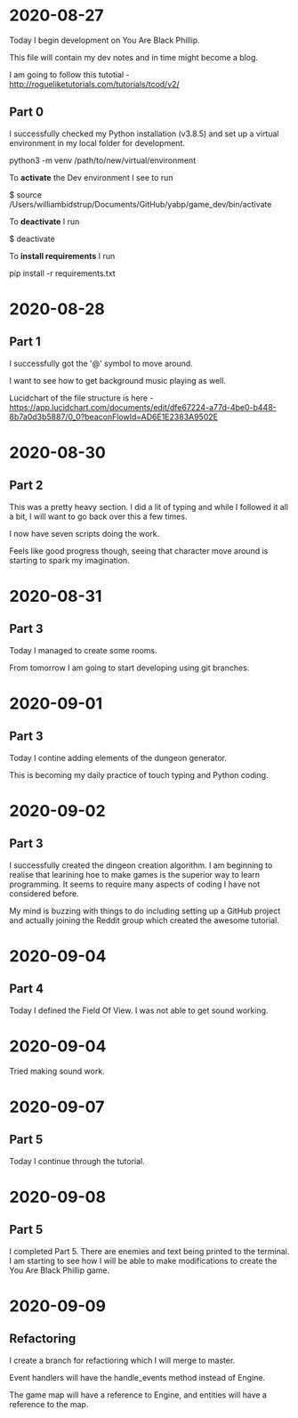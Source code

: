 # 2020-08-27 

Today I begin development on You Are Black Phillip.  

This file will contain my dev notes and in time might become a blog.  

I am going to follow this tutotial - http://rogueliketutorials.com/tutorials/tcod/v2/  

## Part 0  

I successfully checked my Python installation (v3.8.5) and set up a virtual environment in my local folder for development.  

python3 -m venv /path/to/new/virtual/environment  

To **activate** the Dev environment I see to run   

$ source /Users/williambidstrup/Documents/GitHub/yabp/game_dev/bin/activate  

To **deactivate** I run  

$ deactivate  

To **install requirements** I run  

pip install -r requirements.txt  



# 2020-08-28


## Part 1  

I successfully got the '@' symbol to move around.  

I want to see how to get background music playing as well.  

Lucidchart of the file structure is here - https://app.lucidchart.com/documents/edit/dfe67224-a77d-4be0-b448-8b7a0d3b5887/0_0?beaconFlowId=AD6E1E2383A9502E  



# 2020-08-30

## Part 2

This was a pretty heavy section. I did a lit of typing and while I followed it all a bit, I will want to go back over this a few times.  

I now have seven scripts doing the work.  

Feels like good progress though, seeing that character move around is starting to spark my imagination.  


# 2020-08-31

## Part 3

Today I managed to create some rooms. 

From tomorrow I am going to start developing using git branches.  


# 2020-09-01

## Part 3

Today I contine adding elements of the dungeon generator.  

This is becoming my daily practice of touch typing and Python coding.  

# 2020-09-02

## Part 3

I successfully created the dingeon creation algorithm. I am beginning to realise that learining hoe to make games is the superior way to learn programming. It seems to require many aspects of coding I have not considered before.  

My mind is buzzing with things to do including setting up a  GitHub project and actually joining the Reddit group which created the awesome tutorial.  

# 2020-09-04

## Part 4

Today I defined the Field Of View. I was not able to get sound working.  


# 2020-09-04

Tried making sound work.  


# 2020-09-07

## Part 5 

Today I continue through the tutorial.  



# 2020-09-08

## Part 5

I completed Part 5. There are enemies and text being printed to the terminal. I am starting to see how I will be able to make modifications to create the You Are Black Phillip game. 


# 2020-09-09

## Refactoring

I create a branch for refactioring which I will merge to master.  

Event handlers will have the handle_events method instead of Engine.  

The game map will have a reference to Engine, and entities will have a reference to the map.  


